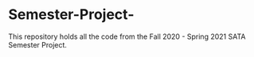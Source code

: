 # Semester-Project-
This repository holds all the code from the Fall 2020 - Spring 2021 SATA Semester Project. 

